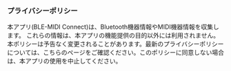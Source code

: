 ### プライバシーポリシー

本アプリ(BLE-MIDI Connect)は、Bluetooth機器情報やMIDI機器情報を収集します。
これらの情報は、本アプリの機能提供の目的以外には利用されません。
本ポリシーは予告なく変更されることがあります。最新のプライバシーポリシーについては、こちらのページをご確認ください。このポリシーに同意しない場合は、本アプリの使用を中止してください。
